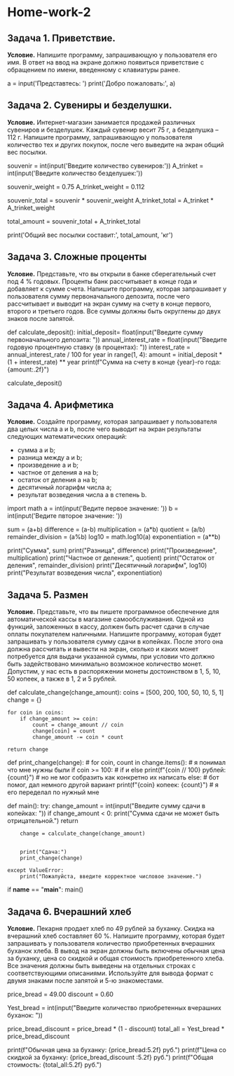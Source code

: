 # Home-work-2
## Задача 1. Приветствие.

**Условие.** Напишите программу, запрашивающую у пользователя его имя. В ответ
на ввод на экране должно появиться приветствие с обращением по имени,
введенному с клавиатуры ранее.


a = input('Представтесь: ')
print('Добро пожаловать:', a)

## Задача 2. Сувениры и безделушки.

**Условие.** Интернет-магазин занимается продажей различных сувениров и безделушек. Каждый сувенир весит 75 г, а безделушка – 112 г. Напишите программу, запрашивающую у пользователя количество тех и других покупок,
после чего выведите на экран общий вес посылки.


souvenir = int(input('Введите количество сувениров:'))
A_trinket = int(input('Введите количество безделушек:'))

souvenir_weight = 0.75
A_trinket_weight = 0.112

souvenir_total = souvenir * souvenir_weight
A_trinket_total = A_trinket * A_trinket_weight

total_amount = souvenir_total + A_trinket_total

print('Общий вес посылки составит:', total_amount, 'кг')

## Задача 3. Сложные проценты

**Условие.** Представьте, что вы открыли в банке сберегательный счет под 4 % годовых. Проценты банк рассчитывает в конце года и добавляет к сумме счета.
Напишите программу, которая запрашивает у пользователя сумму первоначального депозита, после чего рассчитывает и выводит на экран сумму
на счету в конце первого, второго и третьего годов. Все суммы должны
быть округлены до двух знаков после запятой.



def calculate_deposit():
    initial_deposit= float(input("Введите сумму первоначального депозита: "))
    annual_interest_rate = float(input("Введите годовую процентную ставку (в процентах): "))
    interest_rate = annual_interest_rate / 100
    for year in range(1, 4):
        amount = initial_deposit * (1 + interest_rate) ** year
        print(f"Сумма на счету в конце {year}-го года: {amount:.2f}")

calculate_deposit()

## Задача 4. Арифметика

**Условие.** Создайте программу, которая запрашивает у пользователя два целых числа a и b, после чего выводит на экран результаты следующих математических операций:
* сумма a и b;
* разница между a и b;
* произведение a и b;
* частное от деления a на b;
* остаток от деления a на b;
* десятичный логарифм числа a;
* результат возведения числа a в степень b.

import math
a = int(input('Ведите первое значение: '))
b = int(input('Ведите пвторое значение: '))

sum = (a+b)
difference = (a-b)
multiplication = (a*b)
quotient = (a/b)
remainder_division = (a%b)
log10 = math.log10(a)
exponentiation = (a**b)

print("Сумма", sum)
print("Разница", difference)
print("Произведение", multiplication)
print("Частное от деления:", quotient)
print("Остаток от деления", remainder_division)
print("Десятичный логарифм", log10)
print("Результат возведения числа", exponentiation)


## Задача 5. Размен

**Условие.** Представьте, что вы пишете программное обеспечение для автоматической кассы в  магазине самообслуживания. Одной из функций, заложенных в кассу, должен быть расчет сдачи в случае оплаты покупателем наличными.
Напишите программу, которая будет запрашивать у пользователя сумму сдачи в копейках. После этого она должна рассчитать и вывести на экран, сколько и каких монет потребуется для выдачи указанной суммы, при условии что должно быть задействовано минимально возможное количество монет. Допустим, у нас есть в распоряжении монеты достоинством в 1, 5, 10, 50 копеек, а также в 1, 2 и 5 рублей.


def calculate_change(change_amount):
    coins = [500, 200, 100, 50, 10, 5, 1]
    change = {}

    for coin in coins:
        if change_amount >= coin:
            count = change_amount // coin
            change[coin] = count
            change_amount -= coin * count

    return change

def print_change(change):                            #
    for coin, count in change.items():               # я понимал что мне нужны были
        if coin >= 100:                              # if и else
            print(f"{coin // 100} рублей: {count}")  # но не мог собразить как конкретно их написать
        else:                                        # бот помог, дал немного другой вариант
            print(f"{coin} копеек: {count}")         # я его переделал по нужный мне

def main():
    try:
        change_amount = int(input("Введите сумму сдачи в копейках: "))
        if change_amount < 0:
            print("Сумма сдачи не может быть отрицательной.")
            return

        change = calculate_change(change_amount)


        print("Сдача:")
        print_change(change)

    except ValueError:
        print("Пожалуйста, введите корректное числовое значение.")

if __name__ == "__main__":
    main()


## Задача 6. Вчерашний хлеб

**Условие.** Пекарня продает хлеб по 49 рублей за буханку. Скидка на вчерашний хлеб составляет 60 %. Напишите программу, которая будет запрашивать у пользователя количество приобретенных вчерашних буханок хлеба. В вывод на экран должны быть включены обычная цена за буханку, цена со скидкой и общая стоимость приобретенного хлеба. Все значения должны быть выведены на отдельных строках с соответствующими описаниями. Используйте для вывода формат с двумя знаками после запятой и 5-ю знакоместами.


price_bread = 49.00
discount = 0.60

Yest_bread = int(input("Введите количество приобретенных вчерашних буханок: "))

price_bread_discount = price_bread * (1 - discount)
total_all = Yest_bread * price_bread_discount

print(f"Обычная цена за буханку: {price_bread:5.2f} руб.")
print(f"Цена со скидкой за буханку: {price_bread_discount :5.2f} руб.")
print(f"Общая стоимость: {total_all:5.2f} руб.")
